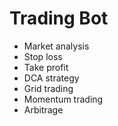 # Trading Bot
- Market analysis
- Stop loss
- Take profit
- DCA strategy
- Grid trading
- Momentum trading
- Arbitrage